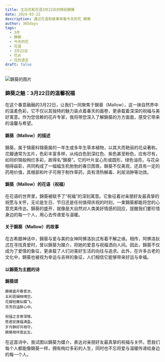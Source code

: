 ```yaml
---
title: 生日花和花语3月22日的特别錦葵
date: 2024-03-22
description: 通过花语和故事来看今天的花 錦葵
author: 365days
tags:
  - 3月
  - 錦葵
  - 今天的花
  - 花语
  - 3月22日
  - 花卉
  - 花的语言
draft: false
---
```


![錦葵的图片](https://images.pexels.com/photos/16092228/pexels-photo-16092228.jpeg?auto=compress&cs=tinysrgb&w=1260&h=750&dpr=1#center#center)


### 錦葵之魅：3月22日的温馨祝福

在这个春意融融的3月22日，让我们一同聚焦于錦葵（Mallow），这一抹自然界中的温柔色彩，它不仅以其独特的魅力装点着春天的画卷，更承载着深深的祝福与美好寓意。作为您信赖的花卉专家，我将带您深入了解錦葵的方方面面，感受它带来的温馨与希望。

#### 錦葵（Mallow）的描述

錦葵，属于锦葵科锦葵属的一年生或多年生草本植物，以其大而艳丽的花朵著称。花瓣通常为五片，色彩丰富多样，从纯白色到深红色、紫色甚至粉色，应有尽有，如同织锦般绚烂多彩，故得名“錦葵”。它的叶片呈心形或圆形，绿色油亮，与花朵相得益彰，共同构成了一幅幅生机勃勃的春日图景。錦葵不仅美观，还具有一定的药用价值，其根部和叶子可用于制作草药，具有清热解毒、利尿消肿等功效。

#### 錦葵（Mallow）的花语（祝福）

在花语的世界里，錦葵被赋予了“祝福”的深刻寓意。它象征着对亲朋好友最真挚的祝愿与关怀，无论是生日、节日还是任何值得庆祝的时刻，一束錦葵都能将您的心意完美传达。錦葵的盛开，就像是大自然对人类美好情感的回应，提醒我们要珍惜身边的每一个人，用心去传递爱与温暖。

#### 关于錦葵（Mallow）的故事

在古希腊神话中，錦葵与爱与美的女神阿佛洛狄忒有着不解之缘。相传，阿佛洛狄忒在寻找真爱时，曾以錦葵为媒介，将她的爱意与祝福洒向人间。因此，錦葵不仅成为了爱情的象征，更承载了人们对美好生活的向往与追求。此外，在许多古老的文化中，錦葵也被视为幸运与吉祥的象征，人们相信它能够带来好运与幸福。

#### 以錦葵为主题的诗

**錦葵颂**

	錦葵盛开春意浓，  
	五彩斑斓映晴空。  
	花瓣轻舞似蝶飞，  
	芬芳四溢醉心中。
	
	祝福之言寄深情，  
	愿君安康福满盈。  
	岁月静好共相守，  
	錦葵相伴度此生。

在这首诗中，我试图以錦葵为媒介，表达对亲朋好友最真挚的祝福与关怀。愿我们每个人都能像錦葵一样，拥有绚烂多彩的人生，同时也不忘将爱与温暖传递给身边的每一个人。

